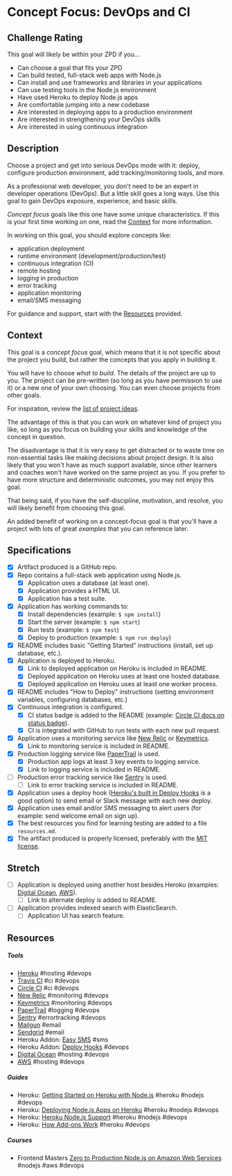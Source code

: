 # Concept Focus: DevOps and CI

## Challenge Rating

This goal will likely be within your ZPD if you...

- Can choose a goal that fits your ZPD
- Can build tested, full-stack web apps with Node.js
- Can install and use frameworks and libraries in your applications
- Can use testing tools in the Node.js environment
- Have used Heroku to deploy Node.js apps
- Are comfortable jumping into a new codebase
- Are interested in deploying apps to a production environment
- Are interested in strengthening your DevOps skills
- Are interested in using continuous integration

## Description

Choose a project and get into serious DevOps mode with it: deploy, configure production environment, add tracking/monitoring tools, and more.

As a professional web developer, you don't need to be an expert in developer operations (DevOps). But a little skill goes a long ways. Use this goal to gain DevOps exposure, experience, and basic skills.

_Concept focus_ goals like this one have some unique characteristics. If this is your first time working on one, read the [Context](#context) for more information.

In working on this goal, you should explore concepts like:

- application deployment
- runtime environment (development/production/test)
- continuous integration (CI)
- remote hosting
- logging in production
- error tracking
- application monitoring
- email/SMS messaging

For guidance and support, start with the [Resources](#resources) provided.

## Context

This goal is a _concept focus_ goal, which means that it is not specific about the project you build, but rather the concepts that you apply in building it.

You will have to choose _what to build_. The details of the project are up to you. The project can be pre-written (so long as you have permission to use it) or a new one of your own choosing. You can even choose projects from other goals.

For inspiration, review the [list of project ideas](http://jsdev.learnersguild.org/project-ideas.html).

The advantage of this is that you can work on whatever kind of project you like, so long as you focus on building your skills and knowledge of the concept in question.

The disadvantage is that it is very easy to get distracted or to waste time on non-essential tasks like making decisions about project design. It is also likely that you won't have as much support available, since other learners and coaches won't have worked on the same project as you. If you prefer to have more structure and deterministic outcomes, you may not enjoy this goal.

That being said, if you have the self-discipline, motivation, and resolve, you will likely benefit from choosing this goal.

An added benefit of working on a concept-focus goal is that you'll have a project with lots of great _examples_ that you can reference later.

## Specifications

- [x] Artifact produced is a GitHub repo.
- [x] Repo contains a full-stack web application using Node.js.
  - [x] Application uses a database (at least one).
  - [x] Application provides a HTML UI.
  - [x] Application has a test suite.
- [x] Application has working commands to:
  - [x] Install dependencies (example: `$ npm install`)
  - [x] Start the server (example: `$ npm start`)
  - [x] Run tests (example: `$ npm test`)
  - [x] Deploy to production (example: `$ npm run deploy`)
- [x] README includes basic "Getting Started" instructions (install, set up database, etc.).
- [x] Application is deployed to Heroku.
  - [x] Link to deployed application on Heroku is included in README.
  - [x] Deployed application on Heroku uses at least one hosted database.
  - [x] Deployed application on Heroku uses at least one worker process.
- [x] README includes "How to Deploy" instructions (setting environment variables, configuring databases, etc.)
- [x] Continuous integration is configured.
  - [x] CI status badge is added to the README (example: [Circle CI docs on status badge](https://circleci.com/docs/1.0/status-badges/)).
  - [x] CI is integrated with GitHub to run tests with each new pull request.
- [x] Application uses a monitoring service like [New Relic](https://newrelic.com/) or [Keymetrics](https://keymetrics.io/).
  - [x] Link to monitoring service is included in README.
- [x] Production logging service like [PaperTrail](https://papertrailapp.com/) is used.
  - [x] Production app logs at least 3 key events to logging service.
  - [x] Link to logging service is included in README.
- [ ] Production error tracking service like [Sentry](https://sentry.io/welcome/) is used.
  - [ ] Link to error tracking service is included in README.
- [x] Application uses a deploy hook ([Heroku's built in Deploy Hooks](https://elements.heroku.com/addons/deployhooks) is a good option) to send email or Slack message with each new deploy.
- [x] Application uses email and/or SMS messaging to alert users (for example: send welcome email on sign up).
- [x] The best resources you find for learning testing are added to a file `resources.md`.
- [x] The artifact produced is properly licensed, preferably with the [MIT license][mit-license].

## Stretch

- [ ] Application is deployed using another host besides Heroku (examples: [Digital Ocean](https://www.digitalocean.com/), [AWS](https://aws.amazon.com/)).
  - [ ] Link to alternate deploy is added to README.
- [ ] Application provides indexed search with ElasticSearch.
  - [ ] Application UI has search feature.

## Resources

##### Tools

- [Heroku](https://www.heroku.com/) #hosting #devops
- [Travis CI](https://travis-ci.org/) #ci #devops
- [Circle CI](https://circleci.com) #ci #devops
- [New Relic](https://newrelic.com/) #monitoring #devops
- [Keymetrics](https://keymetrics.io/) #monitoring #devops
- [PaperTrail](https://papertrailapp.com/) #logging #devops
- [Sentry](https://sentry.io/welcome/) #errortracking #devops
- [Mailgun](https://www.mailgun.com/) #email
- [Sendgrid](https://sendgrid.com/) #email
- Heroku Addon: [Easy SMS](https://elements.heroku.com/addons/easysms) #sms
- Heroku Addon: [Deploy Hooks](https://elements.heroku.com/addons/deployhooks) #devops
- [Digital Ocean](https://www.digitalocean.com/) #hosting #devops
- [AWS](https://aws.amazon.com/) #hosting #devops

##### Guides

- Heroku: [Getting Started on Heroku with Node.js](https://devcenter.heroku.com/articles/getting-started-with-nodejs) #heroku #nodejs #devops
- Heroku: [Deploying Node.js Apps on Heroku](https://devcenter.heroku.com/articles/deploying-nodejs) #heroku #nodejs #devops
- Heroku: [Heroku Node.js Support](https://devcenter.heroku.com/articles/nodejs-support) #heroku #nodejs #devops
- Heroku: [How Add-ons Work](https://devcenter.heroku.com/articles/how-add-ons-work) #heroku #devops

##### Courses

- Frontend Masters [Zero to Production Node.js on Amazon Web Services](https://frontendmasters.com/courses/production-node-aws/) #nodejs #aws #devops

[mit-license]: https://opensource.org/licenses/MIT
